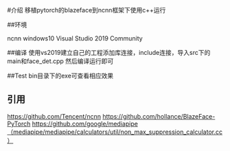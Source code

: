 #介绍
移植pytorch的blazeface到ncnn框架下使用c++运行

##环境

ncnn
windows10
Visual Studio 2019 Community

##编译
使用vs2019建立自己的工程添加库连接，include连接，导入src下的main和face_det.cpp
然后编译运行即可

##Test
bin目录下的exe可查看相应效果

## 引用

https://github.com/Tencent/ncnn
https://github.com/hollance/BlazeFace-PyTorch
https://github.com/google/mediapipe（mediapipe/mediapipe/calculators/util/non_max_suppression_calculator.cc）
